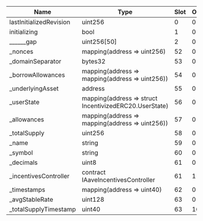 | Name                    | Type                                                   | Slot | Offset | Bytes | Contract                                                                       |
|-------------------------|--------------------------------------------------------|------|--------|-------|--------------------------------------------------------------------------------|
| lastInitializedRevision | uint256                                                | 0    | 0      | 32    | src/downloads/mainnet/DEFAULT_STABLE_DEBT_TOKEN_IMPL_REV_1.sol:StableDebtToken |
| initializing            | bool                                                   | 1    | 0      | 1     | src/downloads/mainnet/DEFAULT_STABLE_DEBT_TOKEN_IMPL_REV_1.sol:StableDebtToken |
| ______gap               | uint256[50]                                            | 2    | 0      | 1600  | src/downloads/mainnet/DEFAULT_STABLE_DEBT_TOKEN_IMPL_REV_1.sol:StableDebtToken |
| _nonces                 | mapping(address => uint256)                            | 52   | 0      | 32    | src/downloads/mainnet/DEFAULT_STABLE_DEBT_TOKEN_IMPL_REV_1.sol:StableDebtToken |
| _domainSeparator        | bytes32                                                | 53   | 0      | 32    | src/downloads/mainnet/DEFAULT_STABLE_DEBT_TOKEN_IMPL_REV_1.sol:StableDebtToken |
| _borrowAllowances       | mapping(address => mapping(address => uint256))        | 54   | 0      | 32    | src/downloads/mainnet/DEFAULT_STABLE_DEBT_TOKEN_IMPL_REV_1.sol:StableDebtToken |
| _underlyingAsset        | address                                                | 55   | 0      | 20    | src/downloads/mainnet/DEFAULT_STABLE_DEBT_TOKEN_IMPL_REV_1.sol:StableDebtToken |
| _userState              | mapping(address => struct IncentivizedERC20.UserState) | 56   | 0      | 32    | src/downloads/mainnet/DEFAULT_STABLE_DEBT_TOKEN_IMPL_REV_1.sol:StableDebtToken |
| _allowances             | mapping(address => mapping(address => uint256))        | 57   | 0      | 32    | src/downloads/mainnet/DEFAULT_STABLE_DEBT_TOKEN_IMPL_REV_1.sol:StableDebtToken |
| _totalSupply            | uint256                                                | 58   | 0      | 32    | src/downloads/mainnet/DEFAULT_STABLE_DEBT_TOKEN_IMPL_REV_1.sol:StableDebtToken |
| _name                   | string                                                 | 59   | 0      | 32    | src/downloads/mainnet/DEFAULT_STABLE_DEBT_TOKEN_IMPL_REV_1.sol:StableDebtToken |
| _symbol                 | string                                                 | 60   | 0      | 32    | src/downloads/mainnet/DEFAULT_STABLE_DEBT_TOKEN_IMPL_REV_1.sol:StableDebtToken |
| _decimals               | uint8                                                  | 61   | 0      | 1     | src/downloads/mainnet/DEFAULT_STABLE_DEBT_TOKEN_IMPL_REV_1.sol:StableDebtToken |
| _incentivesController   | contract IAaveIncentivesController                     | 61   | 1      | 20    | src/downloads/mainnet/DEFAULT_STABLE_DEBT_TOKEN_IMPL_REV_1.sol:StableDebtToken |
| _timestamps             | mapping(address => uint40)                             | 62   | 0      | 32    | src/downloads/mainnet/DEFAULT_STABLE_DEBT_TOKEN_IMPL_REV_1.sol:StableDebtToken |
| _avgStableRate          | uint128                                                | 63   | 0      | 16    | src/downloads/mainnet/DEFAULT_STABLE_DEBT_TOKEN_IMPL_REV_1.sol:StableDebtToken |
| _totalSupplyTimestamp   | uint40                                                 | 63   | 16     | 5     | src/downloads/mainnet/DEFAULT_STABLE_DEBT_TOKEN_IMPL_REV_1.sol:StableDebtToken |
